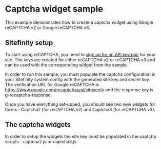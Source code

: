 # Captcha widget sample

This example demonstrates how to create a captcha widget using Google reCAPTCHA v2 or Google reCAPTCHA v3.

## Sitefinity setup

To start using reCAPTCHA, you need to [sign up for an API key pair](http://www.google.com/recaptcha/admin) for your site.
The keys are created for either reCAPTCHA v2 or reCAPTCHA v3 and can be used with the corresponding widget from the sample.

In order to run this sample, you must populate the captcha configuration in your Sitefinity system config with the generated site key and secret key. The verification URL for Google reCAPTCHA is https://www.google.com/recaptcha/api/siteverify and the response key is g-recaptcha-response.

Once you have everything set-upped, you should see two new widgets for forms - Captcha2 (for reCAPTCHA v2) and Captcha3 (for reCAPTCHA v3).

## The captcha widgets

In order to setup the widgets the site key must be populated in the captcha scripts - captcha2.js or captcha3.js.
